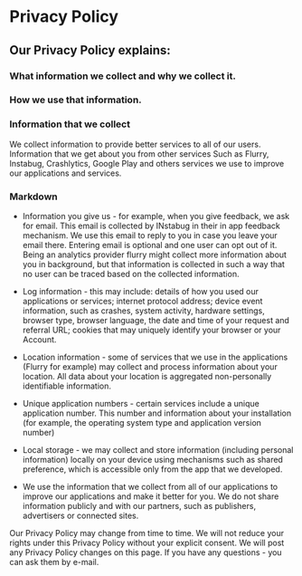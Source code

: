 # Privacy Policy
## Our Privacy Policy explains:
### What information we collect and why we collect it.
### How we use that information.
### Information that we collect

We collect information to provide better services to all of our users. Information that we get about you from other services Such as Flurry, Instabug, Crashlytics, Google Play and others services we use to improve our applications and services.

### Markdown

- Information you give us - for example, when you give feedback, we ask for email. This email is collected by INstabug in their in app feedback mechanism. We use this email to reply to you in case you leave your email there. Entering email is optional and one user can opt out of it. Being an analytics provider flurry might collect more information about you in background, but that information is collected in such a way that no user can be traced based on the collected information.


- Log information - this may include: details of how you used our applications or services; internet protocol address; device event information, such as crashes, system activity, hardware settings, browser type, browser language, the date and time of your request and referral URL; cookies that may uniquely identify your browser or your Account.

- Location information - some of services that we use in the applications (Flurry for example) may collect and process information about your location. All data about your location is aggregated non-personally identifiable information.

- Unique application numbers - certain services include a unique application number. This number and information about your installation (for example, the operating system type and application version number)

- Local storage - we may collect and store information (including personal information) locally on your device using mechanisms such as shared preference, which is accessible only from the app that we developed.

- We use the information that we collect from all of our applications to improve our applications and make it better for you. We do not share information publicly and with our partners, such as publishers, advertisers or connected sites. 

Our Privacy Policy may change from time to time. We will not reduce your rights under this Privacy Policy without your explicit consent. We will post any Privacy Policy changes on this page. If you have any questions - you can ask them by e-mail.

